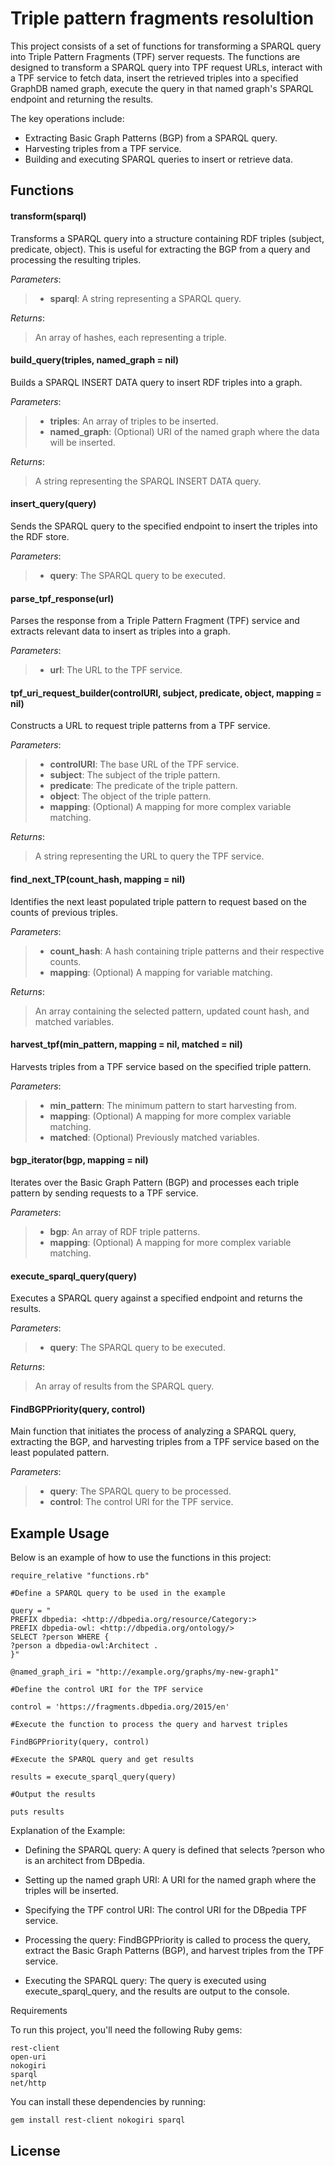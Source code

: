 # Triple pattern fragments resolultion

This project consists of a set of functions for transforming a SPARQL query into Triple Pattern Fragments (TPF) server requests. The functions are designed to transform a SPARQL query into TPF request URLs, interact with a TPF service to fetch data, insert the retrieved triples into a specified GraphDB named graph, execute the query in that named graph's SPARQL endpoint and returning the results.

The key operations include:

- Extracting Basic Graph Patterns (BGP) from a SPARQL query.
- Harvesting triples from a TPF service.
- Building and executing SPARQL queries to insert or retrieve data.

## Functions

#### transform(sparql)

Transforms a SPARQL query into a structure containing RDF triples (subject, predicate, object). This is useful for extracting the BGP from a query and processing the resulting triples.

_Parameters_:

> - **sparql**: A string representing a SPARQL query.

_Returns_:

> An array of hashes, each representing a triple.

#### build_query(triples, named_graph = nil)

Builds a SPARQL INSERT DATA query to insert RDF triples into a graph.

_Parameters_:

> - **triples**: An array of triples to be inserted.
> - **named_graph**: (Optional) URI of the named graph where the data will be inserted.

_Returns_:

> A string representing the SPARQL INSERT DATA query.

#### insert_query(query)

Sends the SPARQL query to the specified endpoint to insert the triples into the RDF store.

_Parameters_:

> - **query**: The SPARQL query to be executed.

#### parse_tpf_response(url)

Parses the response from a Triple Pattern Fragment (TPF) service and extracts relevant data to insert as triples into a graph.

_Parameters_:

> - **url**: The URL to the TPF service.

#### tpf_uri_request_builder(controlURI, subject, predicate, object, mapping = nil)

Constructs a URL to request triple patterns from a TPF service.

_Parameters_:

> - **controlURI**: The base URL of the TPF service.
> - **subject**: The subject of the triple pattern.
> - **predicate**: The predicate of the triple pattern.
> - **object**: The object of the triple pattern.
> - **mapping**: (Optional) A mapping for more complex variable matching.

_Returns_:

> A string representing the URL to query the TPF service.

#### find_next_TP(count_hash, mapping = nil)

Identifies the next least populated triple pattern to request based on the counts of previous triples.

_Parameters_:

> - **count_hash**: A hash containing triple patterns and their respective counts.
> - **mapping**: (Optional) A mapping for variable matching.

_Returns_:

> An array containing the selected pattern, updated count hash, and matched variables.

#### harvest_tpf(min_pattern, mapping = nil, matched = nil)

Harvests triples from a TPF service based on the specified triple pattern.

_Parameters_:

> - **min_pattern**: The minimum pattern to start harvesting from.
> - **mapping**: (Optional) A mapping for more complex variable matching.
> - **matched**: (Optional) Previously matched variables.

#### bgp_iterator(bgp, mapping = nil)

Iterates over the Basic Graph Pattern (BGP) and processes each triple pattern by sending requests to a TPF service.

_Parameters_:

> - **bgp**: An array of RDF triple patterns.
> - **mapping**: (Optional) A mapping for more complex variable matching.

#### execute_sparql_query(query)

Executes a SPARQL query against a specified endpoint and returns the results.

_Parameters_:

> - **query**: The SPARQL query to be executed.

_Returns_:

> An array of results from the SPARQL query.

#### FindBGPPriority(query, control)

Main function that initiates the process of analyzing a SPARQL query, extracting the BGP, and harvesting triples from a TPF service based on the least populated pattern.

_Parameters_:

> - **query**: The SPARQL query to be processed.
> - **control**: The control URI for the TPF service.

## Example Usage

Below is an example of how to use the functions in this project:

    require_relative "functions.rb"

    #Define a SPARQL query to be used in the example

    query = "
    PREFIX dbpedia: <http://dbpedia.org/resource/Category:>
    PREFIX dbpedia-owl: <http://dbpedia.org/ontology/>
    SELECT ?person WHERE {
    ?person a dbpedia-owl:Architect .
    }"

    @named_graph_iri = "http://example.org/graphs/my-new-graph1"

    #Define the control URI for the TPF service

    control = 'https://fragments.dbpedia.org/2015/en'

    #Execute the function to process the query and harvest triples

    FindBGPPriority(query, control)

    #Execute the SPARQL query and get results

    results = execute_sparql_query(query)

    #Output the results

    puts results

Explanation of the Example:

- Defining the SPARQL query: A query is defined that selects ?person who is an architect from DBpedia.

- Setting up the named graph URI: A URI for the named graph where the triples will be inserted.

- Specifying the TPF control URI: The control URI for the DBpedia TPF service.

- Processing the query: FindBGPPriority is called to process the query, extract the Basic Graph Patterns (BGP), and harvest triples from the TPF service.
- Executing the SPARQL query: The query is executed using execute_sparql_query, and the results are output to the console.

Requirements

To run this project, you'll need the following Ruby gems:

    rest-client
    open-uri
    nokogiri
    sparql
    net/http

You can install these dependencies by running:

    gem install rest-client nokogiri sparql

## License
